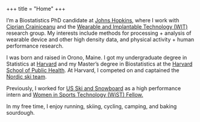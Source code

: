+++
title = "Home"
+++

I’m a Biostatistics PhD candidate at <a href="https://publichealth.jhu.edu/departments/biostatistics">Johns Hopkins</a>, 
where I work with <a href="https://publichealth.jhu.edu/faculty/1442/ciprian-m-crainiceanu">Ciprian Crainiceanu</a> 
and the <a href="https://www.smart-stats.org/">Wearable and Implantable Technology (WIT)</a> research group. 
My interests include methods for processing + analysis of wearable device and other high density data,
and physical activity + human performance research.

<p>I was born and raised in Orono, Maine. I got my undergraduate degree in Statistics at 
<a href="https://www.harvard.edu/">Harvard</a> and my Master’s degree in Biostatistics at the 
<a href="https://www.hsph.harvard.edu/">Harvard School of Public Health</a>. At Harvard, I competed on and captained the 
<a href="https://gocrimson.com/sports/alpine-skiing/roster/lily-koffman/8198">Nordic ski team</a>.</p>

<p>Previously, I worked for <a href="https://usskiandsnowboard.org/">US Ski and Snowboard</a> as a high performance intern 
and <a href="https://www.womeninsportstech.org/fellowship-alumni">Women in Sports Technology (WiST) Fellow.</a></p>

In my free time, I enjoy running, skiing, cycling, camping, and baking sourdough.
